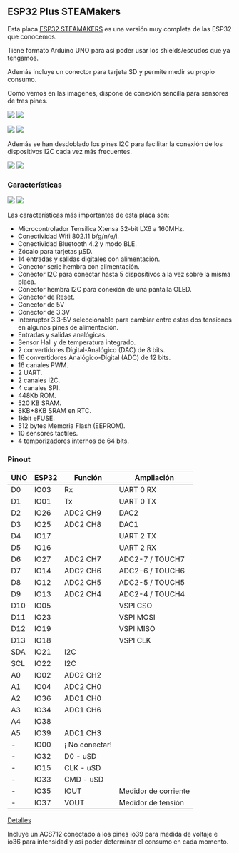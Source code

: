 ## ESP32 Plus STEAMakers

Esta placa [ESP32 STEAMAKERS](https://tienda.bricogeek.com/arduino-compatibles/1705-esp32-steamakers.html) es una versión muy completa de las ESP32 que conocemos.

Tiene formato Arduino UNO para así poder usar los shields/escudos que ya tengamos.

Además incluye un conector para tarjeta SD y permite medir su propio consumo.

Como vemos en las imágenes, dispone de conexión sencilla para sensores de tres pines.



![](./images/steamakers_3.jpg)
![](./images/steamakers_4.jpg)

![](./images/steamakers_1.jpg)
![](./images/steamakers_2.jpg)

Además se han desdoblado los pines I2C para facilitar la conexión de los dispositivos I2C cada vez más frecuentes.

![](./images/STEAMkers_front.png)
![](./images/STEAMakers_back.png)

### Características

![](./images/STEAMkers_details.png)
![](./images/STEAMkers_details2.png)



Las características más importantes de esta placa son:

* Microcontrolador Tensilica Xtensa 32-bit LX6 a 160MHz.
* Conectividad Wifi 802.11 b/g/n/e/i.
* Conectividad Bluetooth 4.2 y modo BLE.
* Zócalo para tarjetas µSD.
* 14 entradas y salidas digitales con alimentación.
* Conector serie hembra con alimentación.
* Conector I2C para conectar hasta 5 dispositivos a la vez sobre la misma placa.
* Conector hembra I2C para conexión de una pantalla OLED.
* Conector de Reset.
* Conector de 5V
* Conector de 3.3V
* Interruptor 3.3-5V seleccionable para cambiar entre estas dos tensiones en algunos pines de alimentación.
* Entradas y salidas analógicas.
* Sensor Hall y de temperatura integrado.
* 2 convertidores Digital-Analógico (DAC) de 8 bits.
* 16 convertidores Analógico-Digital (ADC) de 12 bits.
* 16 canales PWM.
* 2 UART.
* 2 canales I2C.
* 4 canales SPI.
* 448Kb ROM.
* 520 KB SRAM.
* 8KB+8KB SRAM en RTC.
* 1kbit eFUSE.
* 512 bytes Memoria Flash (EEPROM).
* 10 sensores táctiles.
* 4 temporizadores internos de 64 bits.

### Pinout

UNO|ESP32|Función|Ampliación
---|---|---|---
D0|IO03|Rx|UART 0 RX
D1|IO01|Tx|UART 0 TX
D2|IO26|ADC2 CH9|DAC2
D3|IO25|ADC2 CH8|DAC1
D4|IO17|<br>|UART 2 TX
D5|IO16|<br>|UART 2 RX|
D6|IO27|ADC2 CH7|ADC2-7 / TOUCH7|
D7|IO14|ADC2 CH6|ADC2-6 / TOUCH6|
D8|IO12|ADC2 CH5|ADC2-5 / TOUCH5|
D9|IO13|ADC2 CH4|ADC2-4 / TOUCH4|
D10|IO05|<br>|VSPI CSO|
D11|IO23|<br>|VSPI MOSI|
D12|IO19|<br>|VSPI MISO|
D13|IO18|<br>|VSPI CLK|
SDA|IO21|I2C
SCL|IO22|I2C
A0|IO02|ADC2 CH2|<br>|
A1|IO04|ADC2 CH0|<br>|
A2|IO36|ADC1 CH0|<br>|
A3|IO34|ADC1 CH6|<br>|
A4|IO38|
A5|IO39|ADC1 CH3|
-|IO00|¡ No conectar!|
-|IO32|D0 - uSD|
-|IO15|CLK - uSD|
-|IO33|CMD - uSD|
-|IO35|IOUT|Medidor de corriente|
-|IO37|VOUT|Medidor de tensión|

[Detalles](https://libros.catedu.es/books/esp32-en-el-aula/page/hardware-esp32-plus-steamakers)

Incluye un ACS712 conectado a los pines io39 para medida de voltaje e io36 para intensidad y así poder determinar el consumo en cada momento.
